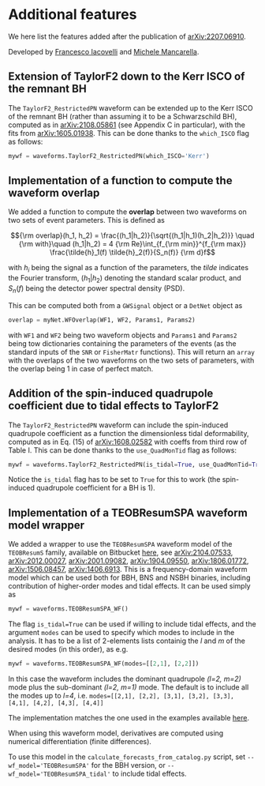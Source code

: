 # Additional features
We here list the features added after the publication of [arXiv:2207.06910](<https://arxiv.org/abs/2207.06910>). 

Developed by [Francesco Iacovelli](<https://github.com/FrancescoIacovelli>) and [Michele Mancarella](<https://github.com/Mik3M4n>).

## Extension of TaylorF2 down to the Kerr ISCO of the remnant BH
The ```TaylorF2_RestrictedPN``` waveform can be extended up to the Kerr ISCO of the remnant BH (rather than assuming it to be a Schwarzschild BH), computed as in [arXiv:2108.05861](<https://arxiv.org/pdf/2108.05861>) (see Appendix C in particular), with the fits from [arXiv:1605.01938](<https://arxiv.org/abs/1605.01938>). This can be done thanks to the ```which_ISCO``` flag as follows:

```python
mywf = waveforms.TaylorF2_RestrictedPN(which_ISCO='Kerr')						
```

## Implementation of a function to compute the waveform overlap

We added a function to compute the **overlap** between two waveforms on two sets of event parameters. This is defined as

$${\rm overlap}(h_1, h_2) = \frac{(h_1|h_2)}{\sqrt{(h_1|h_1)(h_2|h_2)}} \quad {\rm with}\quad (h_1|h_2) = 4 {\rm Re}\int_{f_{\rm min}}^{f_{\rm max}} \frac{\tilde{h}_1(f) \tilde{h}_2(f)}{S_n(f)} {\rm d}f$$

with $h_i$ being the signal as a function of the parameters, the *tilde* indicates the Fourier transform, $(h_1|h_2)$ denoting the standard scalar product, and $S_n(f)$ being the detector power spectral density (PSD).

This can be computed both from a ```GWSignal``` object or a ```DetNet``` object as 

```python
overlap = myNet.WFOverlap(WF1, WF2, Params1, Params2)
```

with ```WF1``` and ```WF2``` being two waveform objects and ```Params1``` and ```Params2``` being tow dictionaries containing the parameters of the events (as the standard inputs of the ```SNR``` or ```FisherMatr``` functions). This will return an ```array``` with the overlaps of the two waveforms on the two sets of parameters, with the overlap being 1 in case of perfect match.

## Addition of the spin-induced quadrupole coefficient due to tidal effects to TaylorF2

The ```TaylorF2_RestrictedPN``` waveform can include the spin-induced quadrupole coefficient as a function the dimensionless tidal deformability, computed as in Eq. (15) of [arXiv:1608.02582](<https://arxiv.org/abs/1608.02582>) with coeffs from third row of Table I. This can be done thanks to the ```use_QuadMonTid``` flag as follows:

```python
mywf = waveforms.TaylorF2_RestrictedPN(is_tidal=True, use_QuadMonTid=True)						
```

Notice the ```is_tidal``` flag has to be set to ```True``` for this to work (the spin-induced quadrupole coefficient for a BH is 1).

## Implementation of a TEOBResumSPA waveform model wrapper

We added a wrapper to use the ```TEOBResumSPA``` waveform model of the ```TEOBResumS``` family, available on Bitbucket [here](<https://bitbucket.org/eob_ihes/teobresums/wiki/Home>), see [arXiv:2104.07533](<https://arxiv.org/abs/2104.07533>), [arXiv:2012.00027](<https://arxiv.org/abs/2012.00027>), [arXiv:2001.09082](<https://arxiv.org/abs/2001.09082>), [arXiv:1904.09550](<https://arxiv.org/abs/1904.09550>), [arXiv:1806.01772](<https://arxiv.org/abs/1806.01772>), [arXiv:1506.08457](<https://arxiv.org/abs/1506.08457>), [arXiv:1406.6913](<https://arxiv.org/abs/1406.6913>). This is a frequency-domain waveform model which can be used both for BBH, BNS and NSBH binaries, including contribution of higher-order modes and tidal effects. It can  be used simply as

```python
mywf = waveforms.TEOBResumSPA_WF()						
```
The flag ```is_tidal=True``` can be used if willing to include tidal effects, and the argument ```modes``` can be used to specify which modes to include in the analysis. It has to be a list of 2-elements lists containig the *l* and *m* of the desired modes (in this order), as e.g.

```python
mywf = waveforms.TEOBResumSPA_WF(modes=[[2,1], [2,2]])						
```
In this case the waveform includes the dominant quadrupole *(l=2, m=2)* mode plus the sub-dominant *(l=2, m=1)* mode. 
The default is to include all the modes up to *l=4*, i.e. ```modes=[[2,1], [2,2], [3,1], [3,2], [3,3], [4,1], [4,2], [4,3], [4,4]]```

The implementation matches the one used in the examples available [here](<https://bitbucket.org/eob_ihes/teobresums/src/master/Python/Examples/>). 

When using this waveform model, derivatives are computed using numerical differentiation (finite differences).

To use this model in the ```calculate_forecasts_from_catalog.py``` script, set ```--wf_model='TEOBResumSPA'``` for the BBH version, or ```--wf_model='TEOBResumSPA_tidal'``` to include tidal effects.

